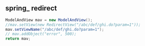 ## spring_ redirect

```java
ModelAndView mav = new ModelAndView();
//mav.setView(new RedirectView("/abc/def/ghi.do?param=1"));
mav.setViewName("/abc/def/ghi.do?param=1");
// mav.addObject("error", 500);
return mav;
```

